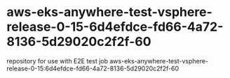 # aws-eks-anywhere-test-vsphere-release-0-15-6d4efdce-fd66-4a72-8136-5d29020c2f2f-60
repository for use with E2E test job aws-eks-anywhere-test-vsphere-release-0-15:6d4efdce-fd66-4a72-8136-5d29020c2f2f-60
